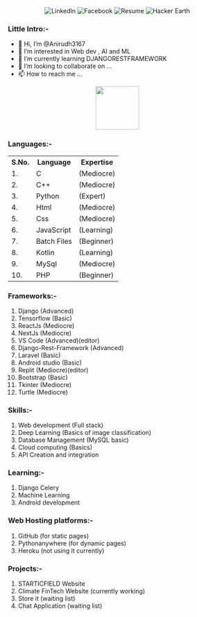 <div id="shields-img" align="center">
    <img src="https://img.shields.io/badge/LinkedIn-13followers-blue?style=social&logo=linkedin" alt="LinkedIn">
    <img src="https://img.shields.io/badge/Facebook-150+friends-blue?style=social&logo=facebook" alt="Facebook">
    <img src="https://img.shields.io/badge/-Resume-222?style=flat&logo=resume" alt="Resume">
    <img src="https://img.shields.io/badge/-Hacker%20earth-blue?style=flat&logo=hackerearth" alt="Hacker Earth">
 </div>
 
### Little Intro:-
- 👋 Hi, I’m @Anirudh3167
- 👀 I’m interested in Web dev , AI and ML
- 🌱 I’m currently learning DJANGORESTFRAMEWORK 
- 💞️ I’m looking to collaborate on ...
- 📫 How to reach me ...

<!---
Anirudh3167/Anirudh3167 is a ✨ special ✨ repository because its `README.md` (this file) appears on your GitHub profile.
You can click the Preview link to take a look at your changes.
--->
<div id="header" align="center">
  <img src="https://media.giphy.com/media/M9gbBd9nbDrOTu1Mqx/giphy.gif" width="100"/>
</div>

### Languages:-
<table>
  <tr>
    <th> S.No. </th> <th> Language </th> <th> Expertise </th>
  </tr>
  <tr>
    <td> 1. </td> <td>C </td> <td>(Mediocre)</td>
  </tr>
  <tr>
    <td> 2. </td> <td>C++ </td> <td>(Mediocre)</td>
  </tr>
  <tr>
    <td> 3. </td> <td>Python </td> <td>(Expert)</td>
  </tr>
  <tr>
    <td> 4. </td> <td>Html </td> <td>(Mediocre)</td>
  </tr>
  <tr>
    <td> 5. </td> <td>Css </td> <td>(Mediocre)</td>
  </tr>
  <tr>
    <td> 6. </td> <td>JavaScript </td> <td>(Learning)</td>
  </tr>
  <tr>
    <td> 7. </td> <td>Batch Files </td> <td>(Beginner)</td>
  </td>
  <tr>
    <td> 8. </td> <td>Kotlin </td> <td>(Learning)</td>
  </tr>
  <tr>
    <td> 9. </td> <td>MySql </td> <td>(Mediocre)</td>
  </tr>
  <tr>
    <td> 10. </td> <td>PHP </td> <td>(Beginner)</td>
  </tr>
</table>
<!---
2. C++ (Mediocre)
3. Python (Expert)
4. Html (Mediocre)
5. Css (Mediocre)
6. JavaScript (learning)
7. Batch files (Beginner)
8. Kotlin (learning)
9. MySQL (Mediocre)
10. PHP (Beginner)
---!>

### Frameworks:-
1. Django (Advanced)
2. Tensorflow (Basic)
3. ReactJs (Mediocre)
4. NextJs (Mediocre)
5. VS Code (Advanced)(editor)
6. Django-Rest-Framework (Advanced)
7. Laravel (Basic)
8. Android studio (Basic)
9. Replit (Mediocre)(editor)
10. Bootstrap (Basic)
11. Tkinter (Mediocre)
12. Turtle (Mediocre)

### Skills:-
1. Web development (Full stack)
2. Deep Learning (Basics of image classification)
3. Database Management (MySQL basic)
4. Cloud computing (Basics)
5. API Creation and integration 

### Learning:-
1. Django Celery
2. Machine Learning
3. Android development

### Web Hosting platforms:-
1. GitHub (for static pages)
2. Pythonanywhere (for dynamic pages)
3. Heroku (not using it currently)

### Projects:-
1. STARTICFIELD Website
2. Climate FinTech Website (currently working)
3. Store it (waiting list)
4. Chat Application (waiting list)
